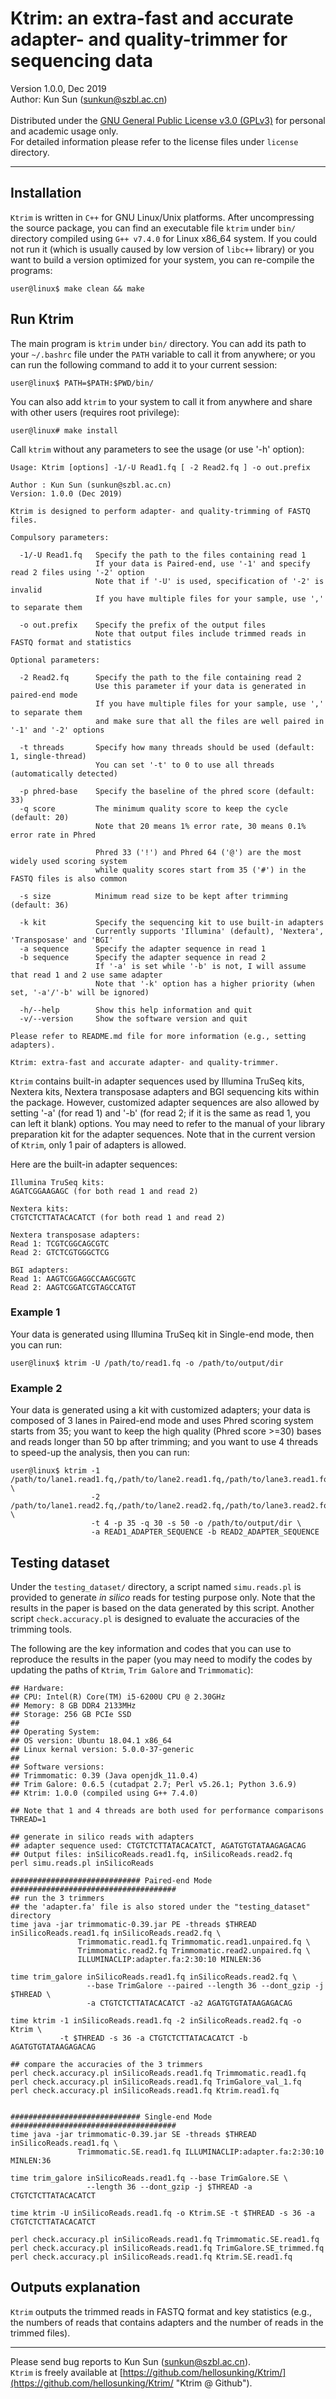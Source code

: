 
# Ktrim: an extra-fast and accurate adapter- and quality-trimmer for sequencing data
Version 1.0.0, Dec 2019<br />
Author: Kun Sun \(sunkun@szbl.ac.cn\)<br />
<br />
Distributed under the
[GNU General Public License v3.0 \(GPLv3\)](https://www.gnu.org/licenses/gpl-3.0.en.html "GPLv3")
for personal and academic usage only.<br />
For detailed information please refer to the license files under `license` directory.

---

## Installation
`Ktrim` is written in `C++` for GNU Linux/Unix platforms. After uncompressing the source package, you
can find an executable file `ktrim` under `bin/` directory compiled using `G++ v7.4.0` for Linux x86_64
system. If you could not run it (which is usually caused by low version of `libc++` library) or you want
to build a version optimized for your system, you can re-compile the programs:
```
user@linux$ make clean && make
```

## Run Ktrim
The main program is `ktrim` under `bin/` directory. You can add its path to your `~/.bashrc` file under
the `PATH` variable to call it from anywhere; or you can run the following command to add it to your
current session:
```
user@linux$ PATH=$PATH:$PWD/bin/
```

You can also add `ktrim` to your system to call it from anywhere and share with other users (requires
root privilege):
```
user@linux# make install
```

Call `ktrim` without any parameters to see the usage (or use '-h' option):
```
Usage: Ktrim [options] -1/-U Read1.fq [ -2 Read2.fq ] -o out.prefix

Author : Kun Sun (sunkun@szbl.ac.cn)
Version: 1.0.0 (Dec 2019)

Ktrim is designed to perform adapter- and quality-trimming of FASTQ files.

Compulsory parameters:

  -1/-U Read1.fq   Specify the path to the files containing read 1
                   If your data is Paired-end, use '-1' and specify read 2 files using '-2' option
                   Note that if '-U' is used, specification of '-2' is invalid
                   If you have multiple files for your sample, use ',' to separate them

  -o out.prefix    Specify the prefix of the output files
                   Note that output files include trimmed reads in FASTQ format and statistics

Optional parameters:

  -2 Read2.fq      Specify the path to the file containing read 2
                   Use this parameter if your data is generated in paired-end mode
                   If you have multiple files for your sample, use ',' to separate them
                   and make sure that all the files are well paired in '-1' and '-2' options

  -t threads       Specify how many threads should be used (default: 1, single-thread)
                   You can set '-t' to 0 to use all threads (automatically detected)

  -p phred-base    Specify the baseline of the phred score (default: 33)
  -q score         The minimum quality score to keep the cycle (default: 20)
                   Note that 20 means 1% error rate, 30 means 0.1% error rate in Phred

                   Phred 33 ('!') and Phred 64 ('@') are the most widely used scoring system
                   while quality scores start from 35 ('#') in the FASTQ files is also common

  -s size          Minimum read size to be kept after trimming (default: 36)

  -k kit           Specify the sequencing kit to use built-in adapters
                   Currently supports 'Illumina' (default), 'Nextera', 'Transposase' and 'BGI'
  -a sequence      Specify the adapter sequence in read 1
  -b sequence      Specify the adapter sequence in read 2
                   If '-a' is set while '-b' is not, I will assume that read 1 and 2 use same adapter
                   Note that '-k' option has a higher priority (when set, '-a'/'-b' will be ignored)

  -h/--help        Show this help information and quit
  -v/--version     Show the software version and quit

Please refer to README.md file for more information (e.g., setting adapters).

Ktrim: extra-fast and accurate adapter- and quality-trimmer.
```

`Ktrim` contains built-in adapter sequences used by Illumina TruSeq kits, Nextera kits, Nextera transposase
adapters and BGI sequencing kits within the package. However, customized adapter sequences are also allowed
by setting '-a' (for read 1) and '-b' (for read 2; if it is the same as read 1, you can left it blank)
options. You may need to refer to the manual of your library preparation kit for the adapter sequences.
Note that in the current version of `Ktrim`, only 1 pair of adapters is allowed.

Here are the built-in adapter sequences:

```
Illumina TruSeq kits:
AGATCGGAAGAGC (for both read 1 and read 2)

Nextera kits:
CTGTCTCTTATACACATCT (for both read 1 and read 2)

Nextera transposase adapters:
Read 1: TCGTCGGCAGCGTC
Read 2: GTCTCGTGGGCTCG

BGI adapters:
Read 1: AAGTCGGAGGCCAAGCGGTC
Read 2: AAGTCGGATCGTAGCCATGT
```

### Example 1
Your data is generated using Illumina TruSeq kit in Single-end mode, then you can run:
```
user@linux$ ktrim -U /path/to/read1.fq -o /path/to/output/dir
```

### Example 2
Your data is generated using a kit with customized adapters; your data is composed of 3 lanes in Paired-end
mode and uses Phred scoring system starts from 35; you want to keep the high quality (Phred score >=30)
bases and reads longer than 50 bp after trimming; and you want to use 4 threads to speed-up the analysis,
then you can run:
```
user@linux$ ktrim -1 /path/to/lane1.read1.fq,/path/to/lane2.read1.fq,/path/to/lane3.read1.fq \
                  -2 /path/to/lane1.read2.fq,/path/to/lane2.read2.fq,/path/to/lane3.read2.fq \
                  -t 4 -p 35 -q 30 -s 50 -o /path/to/output/dir \
                  -a READ1_ADAPTER_SEQUENCE -b READ2_ADAPTER_SEQUENCE
```

## Testing dataset
Under the `testing_dataset/` directory, a script named `simu.reads.pl` is provided to generate *in silico*
reads for testing purpose only. Note that the results in the paper is based on the data generated by this
script. Another script `check.accuracy.pl` is designed to evaluate the accuracies of the trimming tools.

The following are the key information and codes that you can use to reproduce the results in the paper
(you may need to modify the codes by updating the paths of `Ktrim`, `Trim Galore` and `Trimmomatic`):

```
## Hardware:
## CPU: Intel(R) Core(TM) i5-6200U CPU @ 2.30GHz
## Memory: 8 GB DDR4 2133MHz
## Storage: 256 GB PCIe SSD
## 
## Operating System:
## OS version: Ubuntu 18.04.1 x86_64
## Linux kernal version: 5.0.0-37-generic
##
## Software versions:
## Trimmomatic: 0.39 (Java openjdk_11.0.4)
## Trim Galore: 0.6.5 (cutadpat 2.7; Perl v5.26.1; Python 3.6.9)
## Ktrim: 1.0.0 (compiled using G++ 7.4.0)

## Note that 1 and 4 threads are both used for performance comparisons
THREAD=1

## generate in silico reads with adapters
## adapter sequence used: CTGTCTCTTATACACATCT, AGATGTGTATAAGAGACAG
## Output files: inSilicoReads.read1.fq, inSilicoReads.read2.fq
perl simu.reads.pl inSilicoReads

############################# Paired-end Mode #####################################
## run the 3 trimmers
## the 'adapter.fa' file is also stored under the "testing_dataset" directory
time java -jar trimmomatic-0.39.jar PE -threads $THREAD inSilicoReads.read1.fq inSilicoReads.read2.fq \
               Trimmomatic.read1.fq Trimmomatic.read1.unpaired.fq \
               Trimmomatic.read2.fq Trimmomatic.read2.unpaired.fq \
               ILLUMINACLIP:adapter.fa:2:30:10 MINLEN:36

time trim_galore inSilicoReads.read1.fq inSilicoReads.read2.fq \
                 --base TrimGalore --paired --length 36 --dont_gzip -j $THREAD \
                 -a CTGTCTCTTATACACATCT -a2 AGATGTGTATAAGAGACAG

time ktrim -1 inSilicoReads.read1.fq -2 inSilicoReads.read2.fq -o Ktrim \
           -t $THREAD -s 36 -a CTGTCTCTTATACACATCT -b AGATGTGTATAAGAGACAG

## compare the accuracies of the 3 trimmers
perl check.accuracy.pl inSilicoReads.read1.fq Trimmomatic.read1.fq
perl check.accuracy.pl inSilicoReads.read1.fq TrimGalore_val_1.fq
perl check.accuracy.pl inSilicoReads.read1.fq Ktrim.read1.fq


############################# Single-end Mode #####################################
time java -jar trimmomatic-0.39.jar SE -threads $THREAD inSilicoReads.read1.fq \
               Trimmomatic.SE.read1.fq ILLUMINACLIP:adapter.fa:2:30:10 MINLEN:36

time trim_galore inSilicoReads.read1.fq --base TrimGalore.SE \
                 --length 36 --dont_gzip -j $THREAD -a CTGTCTCTTATACACATCT

time ktrim -U inSilicoReads.read1.fq -o Ktrim.SE -t $THREAD -s 36 -a CTGTCTCTTATACACATCT

perl check.accuracy.pl inSilicoReads.read1.fq Trimmomatic.SE.read1.fq
perl check.accuracy.pl inSilicoReads.read1.fq TrimGalore.SE_trimmed.fq
perl check.accuracy.pl inSilicoReads.read1.fq Ktrim.SE.read1.fq
```

## Outputs explanation
`Ktrim` outputs the trimmed reads in FASTQ format and key statistics (e.g., the numbers of reads that
contains adapters and the number of reads in the trimmed files).

---
Please send bug reports to Kun Sun \(sunkun@szbl.ac.cn\).<br />
`Ktrim` is freely available at
[https://github.com/hellosunking/Ktrim/](https://github.com/hellosunking/Ktrim/ "Ktrim @ Github").

